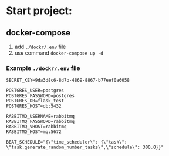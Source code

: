 # Start project:

## docker-compose
1. add `./dockr/.env` file 
1. use command `docker-compose up -d`

### Example `./dockr/.env` file
```
SECRET_KEY=9da3d8c6-8d7b-4869-8867-b77eef0a6058

POSTGRES_USER=postgres
POSTGRES_PASSWORD=postgres
POSTGRES_DB=flask_test
POSTGRES_HOST=db:5432

RABBITMQ_USERNAME=rabbitmq
RABBITMQ_PASSWORD=rabbitmq
RABBITMQ_VHOST=rabbitmq
RABBITMQ_HOST=mq:5672

BEAT_SCHEDULE="{\"time_scheduler\": {\"task\": \"task.generate_random_number_tasks\",\"schedule\": 300.0}}"
```
